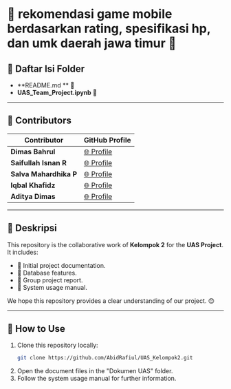 # 🌟 rekomendasi game mobile berdasarkan rating, spesifikasi hp, dan umk daerah jawa timur 🌟

## 📂 Daftar Isi Folder
- **README.md ** 📄
- **UAS_Team_Project.ipynb** 📁

---

## 🤝 Contributors
| Contributor       | GitHub Profile                                  |
|-------------------|------------------------------------------------|
| **Dimas Bahrul**  | [🌐 Profile](https://github.com/sandraalmeera) |
| **Saifullah Isnan R**      | [🌐 Profile](https://github.com/yesicafapa)    |
| **Salva Mahardhika P**      | [🌐 Profile](https://github.com/yesicafapa)    |
| **Iqbal Khafidz**      | [🌐 Profile](https://github.com/yesicafapa)    |
| **Aditya Dimas**      | [🌐 Profile](https://github.com/yesicafapa)    |

---

## 📝 Deskripsi
This repository is the collaborative work of **Kelompok 2** for the **UAS Project**. It includes:
- 📌 Initial project documentation.
- 📌 Database features.
- 📌 Group project report.
- 📌 System usage manual.

We hope this repository provides a clear understanding of our project. 😊

---

## 🚀 How to Use
1. Clone this repository locally:
   ```bash
   git clone https://github.com/AbidRafiul/UAS_Kelompok2.git
   ```
2. Open the document files in the "Dokumen UAS" folder.
3. Follow the system usage manual for further information.
